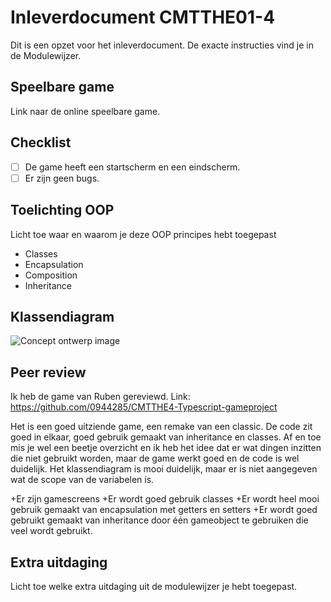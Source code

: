 # Inleverdocument CMTTHE01-4

Dit is een opzet voor het inleverdocument. De exacte instructies vind je in de Modulewijzer.

## Speelbare game

Link naar de online speelbare game.

## Checklist

- [ ] De game heeft een startscherm en een eindscherm.
- [ ] Er zijn geen bugs.

## Toelichting OOP 

Licht toe waar en waarom je deze OOP principes hebt toegepast

- Classes
- Encapsulation 
- Composition
- Inheritance

## Klassendiagram



![Concept ontwerp image](https://stud.hosted.hr.nl/0953623/wp-content/uploads/2018/05/ClassDiagram-GamePR4.png)

## Peer review

Ik heb de game van Ruben gereviewd. Link: https://github.com/0944285/CMTTHE4-Typescript-gameproject

Het is een goed uitziende game, een remake van een classic. De code zit goed in elkaar, goed gebruik gemaakt van inheritance en classes. Af en toe mis je wel een beetje overzicht en ik heb het idee dat er wat dingen inzitten die niet gebruikt worden, maar de game werkt goed en de code is wel duidelijk. Het klassendiagram is mooi duidelijk, maar er is niet aangegeven wat de scope van de variabelen is.

+Er zijn gamescreens
+Er wordt goed gebruik classes
+Er wordt heel mooi gebruik gemaakt van encapsulation met getters en setters
+Er wordt goed gebruikt gemaakt van inheritance door één gameobject te gebruiken die veel wordt gebruikt.

## Extra uitdaging

Licht toe welke extra uitdaging uit de modulewijzer je hebt toegepast.
